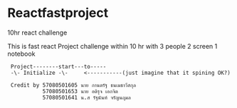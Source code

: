 # Reactfastproject
10hr react challenge


This is fast react Project challenge within 10 hr
with 3 people
     2 screen
     1 notebook
     
     Project--------start---to-----
     -\- Initialize -\-     <-----------(just imagine that it spining OK?)
     
     Credit by 57080501605 นาย กานตรัฐ ธนเมธาวีสกุล
               57080501653 นาย อติรุจ เอกจิต
               57080501641 น.ส รัฐนันท์ จรัญนฤมล
